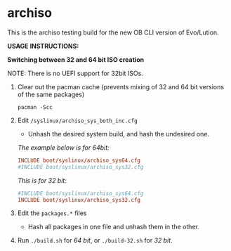 archiso
=======
This is the archiso testing build for the new OB CLI version of Evo/Lution.



**USAGE INSTRUCTIONS:**

**Switching between 32 and 64 bit ISO creation**

NOTE: There is no UEFI support for 32bit ISOs.

1. Clear out the pacman cache (prevents mixing of 32 and 64 bit versions of the same packages)
   ```
   pacman -Scc
   ```

2. Edit `/syslinux/archiso_sys_both_inc.cfg`
   * Unhash the desired system build, and hash the undesired one.

   _The example below is for 64bit:_
      ``` cfg
      INCLUDE boot/syslinux/archiso_sys64.cfg
      #INCLUDE boot/syslinux/archiso_sys32.cfg
      ```

   _This is for 32 bit:_
      ``` cfg
      #INCLUDE boot/syslinux/archiso_sys64.cfg
      INCLUDE boot/syslinux/archiso_sys32.cfg
      ```

3. Edit the `packages.*` files
   * Hash all packages in one file and unhash them in the other.

4. Run `./build.sh` for _64 bit_, or `./build-32.sh` for _32 bit_.
